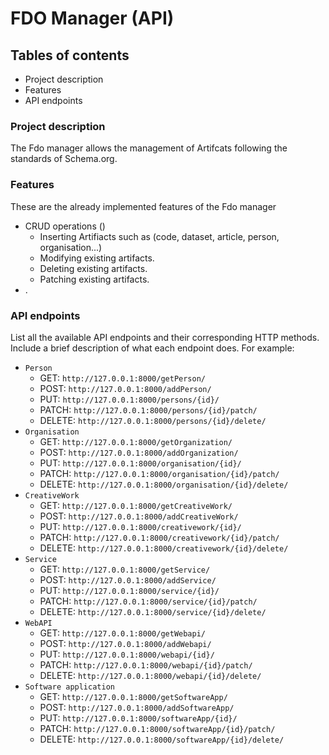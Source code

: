 # FDO Manager (API)

## Tables of contents
* Project description
* Features
* API endpoints

### Project description
The Fdo manager allows the management of Artifcats following the standards of Schema.org. 

### Features
These are the already implemented features of the Fdo manager
* CRUD operations ()
  * Inserting Artifiacts such as (code, dataset, article, person, organisation...)
  * Modifying existing artifacts.
  * Deleting existing artifacts.
  * Patching existing artifacts.
* .

### API endpoints
List all the available API endpoints and their corresponding HTTP methods. Include a brief description of what each endpoint does. For example:

* `Person`
  * GET: `http://127.0.0.1:8000/getPerson/`
  * POST: `http://127.0.0.1:8000/addPerson/`
  * PUT: `http://127.0.0.1:8000/persons/{id}/`
  * PATCH: `http://127.0.0.1:8000/persons/{id}/patch/`
  * DELETE: `http://127.0.0.1:8000/persons/{id}/delete/`
* `Organisation` 
  * GET: `http://127.0.0.1:8000/getOrganization/`
  * POST: `http://127.0.0.1:8000/addOrganization/`
  * PUT: `http://127.0.0.1:8000/organisation/{id}/`
  * PATCH: `http://127.0.0.1:8000/organisation/{id}/patch/`
  * DELETE: `http://127.0.0.1:8000/organisation/{id}/delete/`
* `CreativeWork`
  * GET: `http://127.0.0.1:8000/getCreativeWork/`
  * POST: `http://127.0.0.1:8000/addCreativeWork/`
  * PUT: `http://127.0.0.1:8000/creativework/{id}/`
  * PATCH: `http://127.0.0.1:8000/creativework/{id}/patch/`
  * DELETE: `http://127.0.0.1:8000/creativework/{id}/delete/`
* `Service`
  * GET: `http://127.0.0.1:8000/getService/`
  * POST: `http://127.0.0.1:8000/addService/`
  * PUT: `http://127.0.0.1:8000/service/{id}/`
  * PATCH: `http://127.0.0.1:8000/service/{id}/patch/`
  * DELETE: `http://127.0.0.1:8000/service/{id}/delete/`
* `WebAPI`
  * GET: `http://127.0.0.1:8000/getWebapi/`
  * POST: `http://127.0.0.1:8000/addWebapi/`
  * PUT: `http://127.0.0.1:8000/webapi/{id}/`
  * PATCH: `http://127.0.0.1:8000/webapi/{id}/patch/`
  * DELETE: `http://127.0.0.1:8000/webapi/{id}/delete/`
* `Software application`
  * GET: `http://127.0.0.1:8000/getSoftwareApp/`
  * POST: `http://127.0.0.1:8000/addSoftwareApp/`
  * PUT: `http://127.0.0.1:8000/softwareApp/{id}/`
  * PATCH: `http://127.0.0.1:8000/softwareApp/{id}/patch/`
  * DELETE: `http://127.0.0.1:8000/softwareApp/{id}/delete/`

